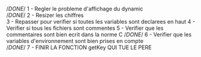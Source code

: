 /*DONE*/ 1 - Regler le probleme d'affichage du dynamic   								 
/*DONE*/ 2 - Resizer les chiffres														
		 3 - Repasser pour verifier si toutes les variables sont declarees en haut
		 4 - Verifier si tous les fichiers sont commentes
		 5 - Verifier que les commentaires sont bien ecrit dans la norme C
/*DONE*/ 6 - Verifier que les variables d'environnement sont bien prises en compte		
/*DONE*/ 7 - FINIR LA FONCTION getKey QUI TUE LE PERE									
